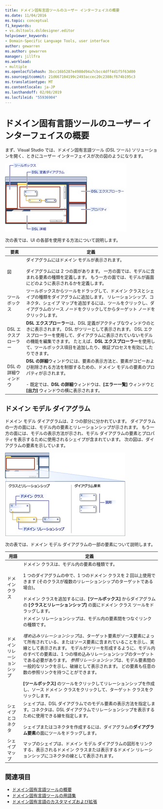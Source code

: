 ```yaml
---
title: ドメイン固有言語ツールのユーザー インターフェイスの概要
ms.date: 11/04/2016
ms.topic: conceptual
f1_keywords:
- vs.dsltools.dsldesigner.editor
helpviewer_keywords:
- Domain-Specific Language Tools, user interface
author: gewarren
ms.author: gewarren
manager: jillfra
ms.workload:
- multiple
ms.openlocfilehash: 3bcc16b5287e4980d94a7cbcc4dff4d1f5f63d00
ms.sourcegitcommit: 21d667104199c2493accec20c2388cf674b195c3
ms.translationtype: MT
ms.contentlocale: ja-JP
ms.lasthandoff: 02/08/2019
ms.locfileid: "55936904"
---
```

# <a name="overview-of-the-domain-specific-language-tools-user-interface"></a>ドメイン固有言語ツールのユーザー インターフェイスの概要
まず、Visual Studio では、ドメイン固有言語ツール (DSL ツール) ソリューションを開く、ときにユーザー インターフェイスが次の図のようになります。

 ![DSL デザイナー](../modeling/media/dsl_designer.png)

 次の表では、UI の各部を使用する方法について説明します。

|**要素**|**定義**|
|-|-|
|図|ダイアグラムにはドメイン モデルが表示されます。<br /><br /> ダイアグラムには 2 つの面があります。 一方の面では、モデルに含まれる要素の種類を定義します。 もう一方の面では、モデルが画面にどのように表示されるかを定義します。|
|ツールボックス|ツールボックスからツールをドラッグして、ドメイン クラスとシェイプの種類をダイアグラムに追加します。 リレーションシップ、コネクタ、シェイプ マップを追加するには、ツールをクリックし、ダイアグラムのソース ノードをクリックしてからターゲット ノードをクリックします。|
|DSL エクスプローラー|**DSL エクスプローラー**は、DSL 定義がアクティブなウィンドウのときに表示されます。 DSL がツリーとして表示されます。 DSL エクスプローラーを使用して、ダイアグラムに表示されていないモデルの機能を編集できます。 たとえば、**DSL エクスプローラー**を使用して、ツールボックス項目を追加したり、検証プロセスを有効にしたりできます。|
|DSL の詳細ウィンドウ|**DSL の詳細**ウィンドウには、要素の表示方法と、要素がコピーおよび削除される方法を制御するための、ドメイン モデルの要素のプロパティが示されます。<br /><br /> -   既定では、**DSL の詳細**ウィンドウは、**[エラー一覧]** ウィンドウと **[出力]** ウィンドウの横に表示されます。|

## <a name="the-domain-model-diagram"></a>ドメイン モデル ダイアグラム
 ドメイン モデル ダイアグラムは、2 つの部分に分かれています。 ダイアグラムの一方の面には、モデル内の要素とリレーションシップが示されます。 もう一方の面には、モデルの表示方法が示され、モデル ダイアグラムの要素とプロパティを表示するために使用されるシェイプが含まれています。 次の図は、ダイアグラムの要素を示しています。

 ![スイムレーンを含む DSL デザイナー](../modeling/media/dsl_desinger.png)

 次の表では、ドメイン モデル ダイアグラムの一部の要素について説明します。

|**用語**|**定義**|
|-|-|
|ドメイン クラス|ドメイン クラスは、モデル内の要素の種類です。<br /><br /> 1 つのダイアグラムの中で、1 つのドメイン クラスを 2 回以上使用できます (そのクラスが複数のリレーションシップのターゲットである場合)。<br /><br /> ドメイン クラスを追加するには、**[ツールボックス]** からダイアグラムの **[クラスとリレーションシップ]** の面にドメイン クラス ツールをドラッグします。|
|ドメイン リレーションシップ|ドメイン リレーションシップは、モデル内の要素間をつなぐリンクの種類です。<br /><br /> *埋め込みリレーションシップ*は、ターゲット要素がソース要素によって所有されている、またはソース要素に含まれていることを示し、実線として表示されます。 モデルがツリーを形成するように、モデル内のすべての要素は、1 つの埋め込みリレーションシップのターゲットである必要があります。 *参照リレーションシップ*は、モデル要素間の一般的なリンクを示し、破線として表示されます。 どの要素も任意の数の参照リンクを持つことができます。<br /><br /> **[ツールボックス]** のツールをクリックしてリレーションシップを作成し、ソース ドメイン クラスをクリックして、ターゲット クラスをクリックします。|
|シェイプとコネクタ|シェイプは、DSL ダイアグラムでのモデル要素の表示方法を指定します。コネクタは、DSL ダイアグラムでリレーションシップを表示するために使用できる線を指定します。<br /><br /> シェイプまたはコネクタを作成するには、ダイアグラムの**ダイアグラム要素**の面にツールをドラッグします。|
|シェイプ マップ|マップのシェイプは、ドメイン モデル ダイアグラムの図形をリンクする、表示されるドメイン クラスまたは表示するドメイン リレーションシップにコネクタの線として表示されます。|

## <a name="see-also"></a>関連項目

- [ドメイン固有言語ツールの概要](../modeling/overview-of-domain-specific-language-tools.md)
- [ドメイン固有言語ツールの用語集](https://msdn.microsoft.com/ca5e84cb-a315-465c-be24-76aa3df276aa)
- [ドメイン固有言語のカスタマイズおよび拡張](../modeling/customizing-and-extending-a-domain-specific-language.md)